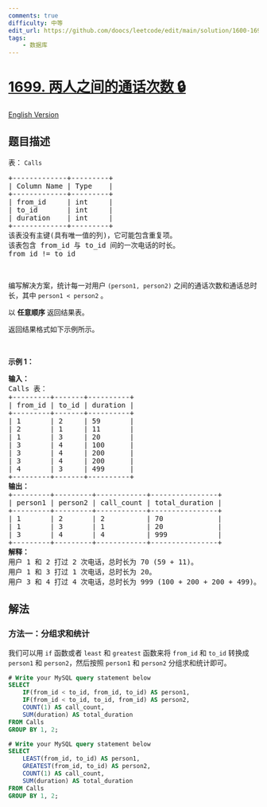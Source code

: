 ```yaml
---
comments: true
difficulty: 中等
edit_url: https://github.com/doocs/leetcode/edit/main/solution/1600-1699/1699.Number%20of%20Calls%20Between%20Two%20Persons/README.md
tags:
    - 数据库
---
```


<!-- problem:start -->

# [1699. 两人之间的通话次数 🔒](https://leetcode.cn/problems/number-of-calls-between-two-persons)

[English Version](/solution/1600-1699/1699.Number%20of%20Calls%20Between%20Two%20Persons/README_EN.md)

## 题目描述

<!-- description:start -->

<p>表：&nbsp;<code>Calls</code></p>

<pre>
+-------------+---------+
| Column Name | Type    |
+-------------+---------+
| from_id     | int     |
| to_id       | int     |
| duration    | int     |
+-------------+---------+
该表没有主键(具有唯一值的列)，它可能包含重复项。
该表包含 from_id 与 to_id 间的一次电话的时长。
from_id != to_id
</pre>

<p>&nbsp;</p>

<p>编写解决方案，统计每一对用户&nbsp;<code>(person1, person2)</code>&nbsp;之间的通话次数和通话总时长，其中&nbsp;<code>person1 &lt; person2</code>&nbsp;。</p>

<p>以 <strong>任意顺序</strong> 返回结果表。</p>

<p>返回结果格式如下示例所示。</p>

<p>&nbsp;</p>

<p><strong>示例 1：</strong></p>

<pre>
<strong>输入：</strong>
Calls 表：
+---------+-------+----------+
| from_id | to_id | duration |
+---------+-------+----------+
| 1       | 2     | 59       |
| 2       | 1     | 11       |
| 1       | 3     | 20       |
| 3       | 4     | 100      |
| 3       | 4     | 200      |
| 3       | 4     | 200      |
| 4       | 3     | 499      |
+---------+-------+----------+
<strong>输出：</strong>
+---------+---------+------------+----------------+
| person1 | person2 | call_count | total_duration |
+---------+---------+------------+----------------+
| 1       | 2       | 2          | 70             |
| 1       | 3       | 1          | 20             |
| 3       | 4       | 4          | 999            |
+---------+---------+------------+----------------+
<strong>解释：</strong>
用户 1 和 2 打过 2 次电话，总时长为 70 (59 + 11)。
用户 1 和 3 打过 1 次电话，总时长为 20。
用户 3 和 4 打过 4 次电话，总时长为 999 (100 + 200 + 200 + 499)。</pre>

<!-- description:end -->

## 解法

<!-- solution:start -->

### 方法一：分组求和统计

我们可以用 `if` 函数或者 `least` 和 `greatest` 函数来将 `from_id` 和 `to_id` 转换成 `person1` 和 `person2`，然后按照 `person1` 和 `person2` 分组求和统计即可。

<!-- tabs:start -->

```sql
# Write your MySQL query statement below
SELECT
    IF(from_id < to_id, from_id, to_id) AS person1,
    IF(from_id < to_id, to_id, from_id) AS person2,
    COUNT(1) AS call_count,
    SUM(duration) AS total_duration
FROM Calls
GROUP BY 1, 2;
```

```sql
# Write your MySQL query statement below
SELECT
    LEAST(from_id, to_id) AS person1,
    GREATEST(from_id, to_id) AS person2,
    COUNT(1) AS call_count,
    SUM(duration) AS total_duration
FROM Calls
GROUP BY 1, 2;
```

<!-- tabs:end -->

<!-- solution:end -->

<!-- problem:end -->
